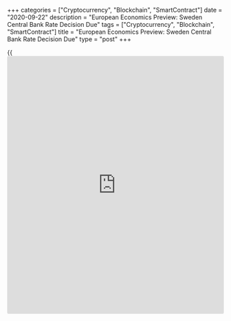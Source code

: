 +++
categories = ["Cryptocurrency", "Blockchain", "SmartContract"]
date = "2020-09-22"
description = "European Economics Preview: Sweden Central Bank Rate Decision Due"
tags = ["Cryptocurrency", "Blockchain", "SmartContract"]
title = "European Economics Preview: Sweden Central Bank Rate Decision Due"
type = "post"
+++

{{<iframe id="large-banner" src="https://www.bounty.group/#slide=11.0" width="100%" height="600" scrolling="no" style="border: 0px solid rgb(216, 221, 230); border-radius: 3px;">}}

The interest rate announcement from Sweden's central bank is due on
Tuesday, headlining a light day for the European economic [news](https://www.letsplayfx.com/blog/forex-news-website/).

At 1.00 am ET, Statistics Finland releases unemployment data for August.
The jobless rate was 7 percent in July.

At 3.00 am ET, consumer confidence survey results are due from Turkey.

At 3.30 am ET, Riksbank is set to release its monetary [policy](https://www.fintechee.com/policy/) report.
The bank is expected to hold its key repo rate at zero percent and asset
purchase programme at SEK 500 billion.

At 6.00 am ET, the Confederation of British Industry is scheduled to
issue Industrial Trends survey data. The order book balance is forecast
to rise to -41 percent in September from -44 percent in August.

At 8.00 am ET, Hungary's central bank is slated to announce the outcome
of its monetary council meeting. The bank is set to hold its key rate at
0.60 percent.

For comments and feedback [contact](https://www.playgroundfx.com/contact/): editorial@rtt[news](https://www.letsplayfx.com/blog/forex-news-website/).com

[Economic News][1]

 **What parts of the world are seeing the best (and worst) economic
performances lately? Click[here][2] to check out our [Econ Scorecard][2]
and find out! See up-to-the-moment [ranking](https://www.playgroundfx.com/blog/crypto-exchange-ranking/)s for the best and worst
performers in [GDP][3], [unemployment rate][4], [inflation][5] and much
more.**

   1. www.rtt[news](https://www.letsplayfx.com/blog/forex-news-website/).com/Content/EconomicNews.aspx
   2. www.rtt[news](https://www.letsplayfx.com/blog/forex-news-website/).com/economic-scorecard/world-rank/unemployment-rate/highest-performance.aspx
   3. www.rtt[news](https://www.letsplayfx.com/blog/forex-news-website/).com/economic-scorecard/world-rank/GDP/highest-performance.aspx
   4. www.rtt[news](https://www.letsplayfx.com/blog/forex-news-website/).com/economic-scorecard/world-rank/unemployment-rate/lowest-performance.aspx
   5. www.rtt[news](https://www.letsplayfx.com/blog/forex-news-website/).com/economic-scorecard/world-rank/CPI/highest-performance.aspx